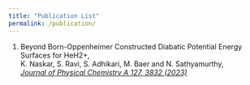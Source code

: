 ```yaml
---
title: "Publication List"
permalink: /publication/
---
```



1. Beyond Born-Oppenheimer Constructed Diabatic Potential Energy Surfaces for HeH2+,  
K. Naskar, S. Ravi, S. Adhikari, M. Baer and N. Sathyamurthy,  
[_Journal of Physical Chemistry A 127, 3832 (2023)_](https://doi.org/10.1021/acs.jpca.3c01047)
